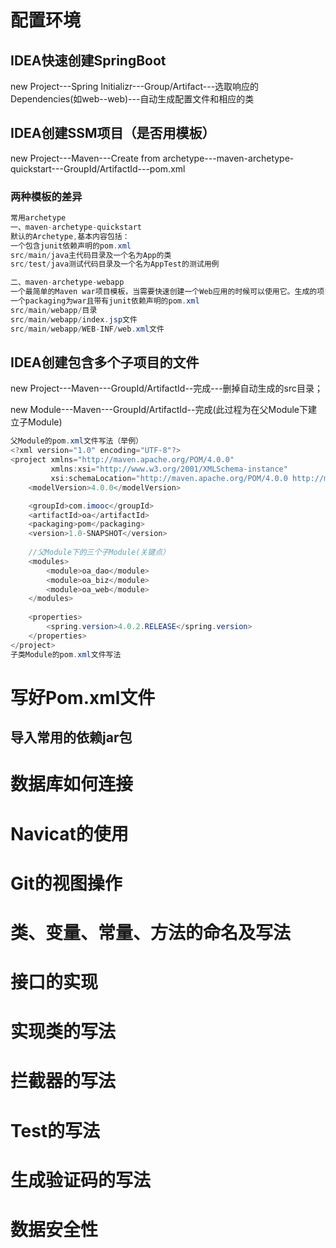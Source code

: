 # 配置环境
## IDEA快速创建SpringBoot
new Project---Spring Initializr---Group/Artifact---选取响应的Dependencies(如web--web)---自动生成配置文件和相应的类
## IDEA创建SSM项目（是否用模板）
new Project---Maven---Create from archetype---maven-archetype-quickstart---GroupId/ArtifactId---pom.xml
### 两种模板的差异
```java
常用archetype
一、maven-archetype-quickstart
默认的Archetype,基本内容包括：
一个包含junit依赖声明的pom.xml
src/main/java主代码目录及一个名为App的类
src/test/java测试代码目录及一个名为AppTest的测试用例

二、maven-archetype-webapp
一个最简单的Maven war项目模板，当需要快速创建一个Web应用的时候可以使用它。生成的项目内容包括：
一个packaging为war且带有junit依赖声明的pom.xml
src/main/webapp/目录
src/main/webapp/index.jsp文件
src/main/webapp/WEB-INF/web.xml文件
```
## IDEA创建包含多个子项目的文件
new Project---Maven---GroupId/ArtifactId--完成---删掉自动生成的src目录；

new Module---Maven---GroupId/ArtifactId--完成(此过程为在父Module下建立子Module)
```java
父Module的pom.xml文件写法（举例）
<?xml version="1.0" encoding="UTF-8"?>
<project xmlns="http://maven.apache.org/POM/4.0.0"
         xmlns:xsi="http://www.w3.org/2001/XMLSchema-instance"
         xsi:schemaLocation="http://maven.apache.org/POM/4.0.0 http://maven.apache.org/xsd/maven-4.0.0.xsd">
    <modelVersion>4.0.0</modelVersion>

    <groupId>com.imooc</groupId>
    <artifactId>oa</artifactId>
    <packaging>pom</packaging>
    <version>1.0-SNAPSHOT</version>
    
    //父Module下的三个子Module(关键点）
    <modules> 
        <module>oa_dao</module>
        <module>oa_biz</module>
        <module>oa_web</module>
    </modules>
    
    <properties>
        <spring.version>4.0.2.RELEASE</spring.version>
    </properties>
</project>
子类Module的pom.xml文件写法
```
# 写好Pom.xml文件
## 导入常用的依赖jar包

# 数据库如何连接

# Navicat的使用

# Git的视图操作



# 类、变量、常量、方法的命名及写法

# 接口的实现

# 实现类的写法

# 拦截器的写法

# Test的写法


# 生成验证码的写法


# 数据安全性
